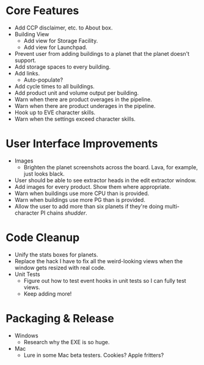 Core Features
=============

* Add CCP disclaimer, etc. to About box.
* Building View
  - Add view for Storage Facility.
  - Add view for Launchpad.
* Prevent user from adding buildings to a planet that the planet doesn't support.
* Add storage spaces to every building.
* Add links.
  - Auto-populate?
* Add cycle times to all buildings.
* Add product unit and volume output per building.
* Warn when there are product overages in the pipeline.
* Warn when there are product underages in the pipeline.
* Hook up to EVE character skills.
* Warn when the settings exceed character skills.


User Interface Improvements
===========================

* Images
  - Brighten the planet screenshots across the board. Lava, for example, just looks black.
* User should be able to see extractor heads in the edit extractor window.
* Add images for every product. Show them where appropriate.
* Warn when buildings use more CPU than is provided.
* Warn when buildings use more PG than is provided.
* Allow the user to add more than six planets if they're doing multi-character PI chains *shudder*.


Code Cleanup
============

* Unify the stats boxes for planets.
* Replace the hack I have to fix all the weird-looking views when the window gets resized with real code.
* Unit Tests
  - Figure out how to test event hooks in unit tests so I can fully test views.
  - Keep adding more!


Packaging & Release
===================

* Windows
  - Research why the EXE is so huge.
* Mac
  - Lure in some Mac beta testers. Cookies? Apple fritters?


